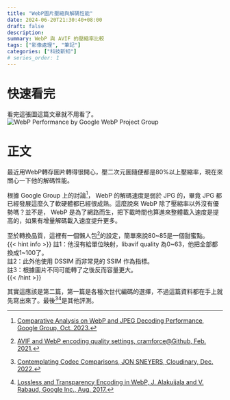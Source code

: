 ```yaml
---
title: "WebP圖片壓縮與解碼性能"
date: 2024-06-20T21:30:40+08:00
draft: false
description: 
summary: WebP 與 AVIF 的壓縮率比較
tags: ["影像處理", "筆記"]
categories: ["科技新知"]
# series_order: 1
---
```


# 快速看完

看完這張圖這篇文章就不用看了。
![WebP Performance by Google WebP Project Group](/images/p1.png "")

# 正文

最近用WebP轉存圖片轉得很開心，壓二次元圖隨便都是80%以上壓縮率，現在來關心一下他的解碼性能。

根據 Google Group 上的討論[^1]， WebP 的解碼速度是弱於 JPG 的，畢竟 JPG 都已經發展這麼久了軟硬體都已經很成熟。這麼說來 WebP 除了壓縮率以外沒有優勢嗎？並不是， WebP 是為了網路而生，把下載時間也算進來整體載入速度是提高的，如果有增量解碼載入速度提升更多。

至於轉換品質，這裡有一個懶人包[^2]的設定，簡單來說80~85是一個甜蜜點。  
{{< hint info >}}
註1：他沒有給單位映射，libavif quality 為0~63，他把全部都換成1~100了。  
註2：此外他使用 DSSIM 而非常見的 SSIM 作為指標。  
註3：根據圖片不同可能轉了之後反而容量更大。  
{{< /hint >}}

其實這應該是第二篇，第一篇是各種次世代編碼的選擇，不過這篇資料都在手上就先寫出來了。最後[^3][^4]是其他評測。

[^1]: [Comparative Analysis on WebP and JPEG Decoding Performance, Google Group, Oct. 2023.](https://groups.google.com/a/webmproject.org/g/webp-discuss/c/hn3LwO6_bS0)
[^2]: [AVIF and WebP encoding quality settings, cramforce@Github, Feb. 2021.](https://www.industrialempathy.com/posts/avif-webp-quality-settings/)
[^3]: [Contemplating Codec Comparisons, JON SNEYERS, Cloudinary, Dec. 2022.](https://cloudinary.com/blog/contemplating-codec-comparisons)
[^4]: [Lossless and Transparency Encoding in WebP, J. Alakuijala and V. Rabaud, Google Inc., Aug. 2017.](https://developers.google.com/speed/webp/docs/webp_lossless_alpha_study)
